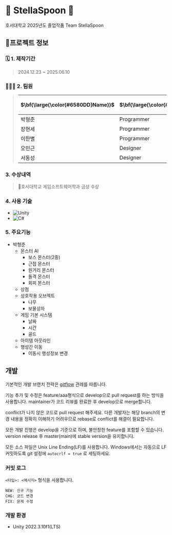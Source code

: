 # 👾 StellaSpoon 👾
호서대학교 2025년도 졸업작품 Team StellaSpoon


## 📃프로젝트 정보

### 🗓️ 1. 제작기간
> 2024.12.23 ~ 2025.06.10
### 🧑🏻‍💻‍ 2. 팀원
> |<p>$\bf{\large{\color{#6580DD}Name}}$</p> | <p>$\bf{\large{\color{#6580DD}Position}}$</p> |
> |-----|----------|
> |박형준|Programmer|
> |장현세|Programmer|
> |이한별|Programmer|
> |오민근|Designer|
> |서동성|Designer|


### 3. 수상내역
> 🏅호서대학교 게임소프트웨어학과 금상 수상


### 4. 사용 기술
- ![Unity](https://img.shields.io/badge/unity-%23000000.svg?style=for-the-badge&logo=unity&logoColor=white)
- ![C#](https://img.shields.io/badge/-C%23-008000?logo=Csharp&style=flat)

### 5. 주요기능
- 박형준
  - 몬스터 AI
    - 보스 몬스터(2종)
    - 근접 몬스터
    - 원거리 몬스터
    - 돌격 몬스터
    - 회피 몬스터
  - 상점
  - 상호작용 오브젝트
    - 나무
    - 보물상자 
  - 게임 기본 시스템
    - 날짜
    - 시간
    - 골드
  - 아이템 아웃라인
  - 행성간 이동
    - 이동시 행성정보 변경


## 개발
기본적인 개발 브랜치 전략은 [gitflow](http://jeffkreeftmeijer.com/2010/why-arent-you-using-git-flow/) 관례를 따릅니다.

기능 추가 및 수정은 feature/aaa형식으로 develop으로 pull request를 하는 방식을 사용합니다. maintainer가 코드 리뷰를 완료한 후 develop으로 merge합니다.

conflict가 나지 않은 코드로 pull request 해주세요. 다른 개발자는 해당 branch의 변경 내용을 정확히 이해하기 어려우므로 rebase로 conflict를 해결이 필요합니다.

모든 개발 진행은 develop을 기준으로 하며, 불안정한 feature를 포함할 수 있습니다. version release 후 master(main)에 stable version을 유지합니다.

모든 소스 파일은 Unix Line Ending(LF)를 사용합니다. Windows에서는 자동으로 LF 커밋하도록 git 설정에 `autocrlf = true` 로 세팅하세요.

### 커밋 로그
`<타입>: <메시지>` 형식을 사용합니다.
```
NEW: 신규 기능
CHG: 코드 변경
FIX: 문제 수정
```

### 개발 환경
- Unity 2022.3.10f1(LTS)
